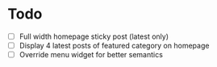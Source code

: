 # Todo
- [ ] Full width homepage sticky post (latest only)
- [ ] Display 4 latest posts of featured category on homepage
- [ ] Override menu widget for better semantics
